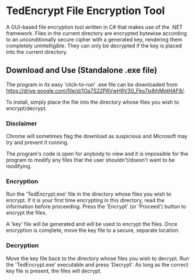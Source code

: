 # TedEncrypt File Encryption Tool
A GUI-based file encryption tool written in C# that makes use of the .NET framework. Files in the current directory are encrypted bytewise according to an unconditionally secure cipher with a generated key, rendering them completely unintelligible. They can only be decrypted if the key is placed into the current directory.


## Download and Use (Standalone .exe file)
The program in its easy 'click-to-run' .exe file can be  downloaded from https://drive.google.com/file/d/1Oa7S22P6VwH9V30_Fko7lx8ihMqtHAF8/.

To install, simply place the file into the directory whose files you wish to encrypt/decrypt.

### Disclaimer
Chrome will sometimes flag the download as suspicious and Microsoft may try and prevent it running.

The program's code is open for anybody to view and it is impossible for the program to modify any files that the user shouldn't/doesn't want to be modifying.

### Encryption
Run the 'TedEncrypt.exe' file in the directory whose files you wish to encrypt. If it is your first time encrypting in this directory, read the information before proceeding. Press the 'Encrypt' (or 'Proceed') button to encrypt the files.

A 'key' file will be generated and will be used to encrypt the files. Once encryption is complete, move the key file to a secure, separate location.


### Decryption
Move the key file back to the directory whose files you wish to decrypt. Run the 'TedEncrypt.exe' executable and press 'Decrypt'. As long as the correct key file is present, the files will decrypt.
